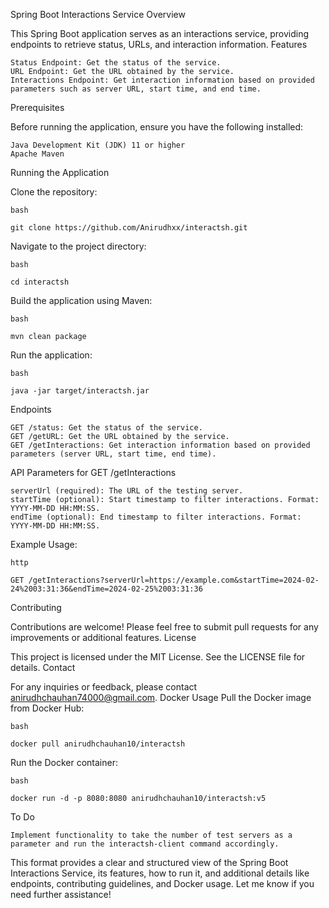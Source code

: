 Spring Boot Interactions Service
Overview

This Spring Boot application serves as an interactions service, providing endpoints to retrieve status, URLs, and interaction information.
Features

    Status Endpoint: Get the status of the service.
    URL Endpoint: Get the URL obtained by the service.
    Interactions Endpoint: Get interaction information based on provided parameters such as server URL, start time, and end time.

Prerequisites

Before running the application, ensure you have the following installed:

    Java Development Kit (JDK) 11 or higher
    Apache Maven

Running the Application

Clone the repository:

    bash

    git clone https://github.com/Anirudhxx/interactsh.git

Navigate to the project directory:

    bash

    cd interactsh

Build the application using Maven:

    bash

    mvn clean package

Run the application:

    bash

    java -jar target/interactsh.jar

Endpoints

    GET /status: Get the status of the service.
    GET /getURL: Get the URL obtained by the service.
    GET /getInteractions: Get interaction information based on provided parameters (server URL, start time, end time).

API Parameters for GET /getInteractions

    serverUrl (required): The URL of the testing server.
    startTime (optional): Start timestamp to filter interactions. Format: YYYY-MM-DD HH:MM:SS.
    endTime (optional): End timestamp to filter interactions. Format: YYYY-MM-DD HH:MM:SS.

Example Usage:

    http

    GET /getInteractions?serverUrl=https://example.com&startTime=2024-02-24%2003:31:36&endTime=2024-02-25%2003:31:36

Contributing

Contributions are welcome! Please feel free to submit pull requests for any improvements or additional features.
License

This project is licensed under the MIT License. See the LICENSE file for details.
Contact

For any inquiries or feedback, please contact anirudhchauhan74000@gmail.com.
Docker Usage
Pull the Docker image from Docker Hub:
        
    bash

    docker pull anirudhchauhan10/interactsh

Run the Docker container:

    bash

    docker run -d -p 8080:8080 anirudhchauhan10/interactsh:v5

To Do

    Implement functionality to take the number of test servers as a parameter and run the interactsh-client command accordingly.
This format provides a clear and structured view of the Spring Boot Interactions Service, its features, how to run it, and additional details like endpoints, contributing guidelines, and Docker usage. Let me know if you need further assistance!